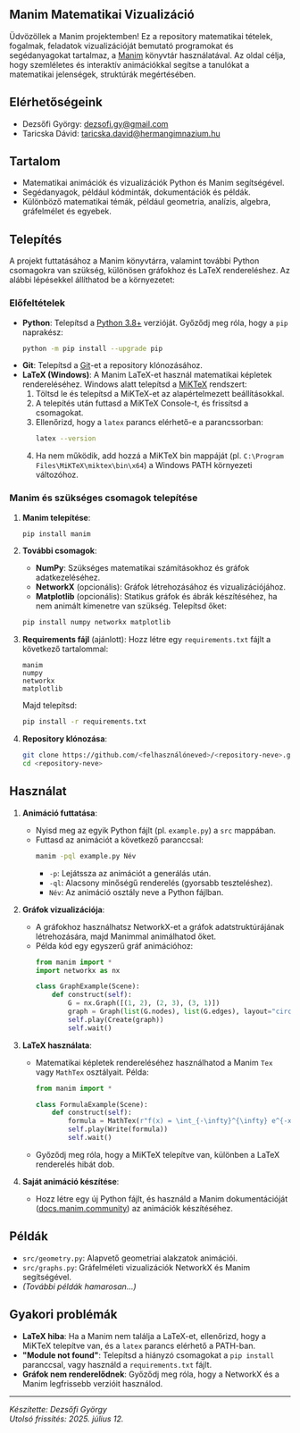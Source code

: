 ## Manim Matematikai Vizualizáció

Üdvözöllek a Manim projektemben! Ez a repository matematikai tételek, fogalmak, feladatok vizualizációját bemutató programokat és segédanyagokat tartalmaz, a [Manim](https://www.manim.community/) könyvtár használatával. Az oldal célja, hogy szemléletes és interaktív animációkkal segítse a tanulókat a matematikai jelenségek, struktúrák megértésében.

## Elérhetőségeink
- Dezsőfi György: dezsofi.gy@gmail.com
- Taricska Dávid: taricska.david@hermangimnazium.hu

## Tartalom
- Matematikai animációk és vizualizációk Python és Manim segítségével.
- Segédanyagok, például kódminták, dokumentációk és példák.
- Különböző matematikai témák, például geometria, analízis, algebra, gráfelmélet és egyebek.

## Telepítés
A projekt futtatásához a Manim könyvtárra, valamint további Python csomagokra van szükség, különösen gráfokhoz és LaTeX rendereléshez. Az alábbi lépésekkel állíthatod be a környezetet:

### Előfeltételek
- **Python**: Telepítsd a [Python 3.8+](https://www.python.org/downloads/) verzióját. Győződj meg róla, hogy a `pip` naprakész:
  ```bash
  python -m pip install --upgrade pip
  ```
- **Git**: Telepítsd a [Git](https://git-scm.com/downloads)-et a repository klónozásához.
- **LaTeX (Windows)**: A Manim LaTeX-et használ matematikai képletek rendereléséhez. Windows alatt telepítsd a [MiKTeX](https://miktex.org/download) rendszert:
  1. Töltsd le és telepítsd a MiKTeX-et az alapértelmezett beállításokkal.
  2. A telepítés után futtasd a MiKTeX Console-t, és frissítsd a csomagokat.
  3. Ellenőrizd, hogy a `latex` parancs elérhető-e a parancssorban:
     ```bash
     latex --version
     ```
  4. Ha nem működik, add hozzá a MiKTeX bin mappáját (pl. `C:\Program Files\MiKTeX\miktex\bin\x64`) a Windows PATH környezeti változóhoz.

### Manim és szükséges csomagok telepítése
1. **Manim telepítése**:
   ```bash
   pip install manim
   ```
2. **További csomagok**:
   - **NumPy**: Szükséges matematikai számításokhoz és gráfok adatkezeléséhez.
   - **NetworkX** (opcionális): Gráfok létrehozásához és vizualizációjához.
   - **Matplotlib** (opcionális): Statikus gráfok és ábrák készítéséhez, ha nem animált kimenetre van szükség.
   Telepítsd őket:
   ```bash
   pip install numpy networkx matplotlib
   ```
3. **Requirements fájl** (ajánlott):
   Hozz létre egy `requirements.txt` fájlt a következő tartalommal:
   ```
   manim
   numpy
   networkx
   matplotlib
   ```
   Majd telepítsd:
   ```bash
   pip install -r requirements.txt
   ```

4. **Repository klónozása**:
   ```bash
   git clone https://github.com/<felhasználóneved>/<repository-neve>.git
   cd <repository-neve>
   ```

## Használat
1. **Animáció futtatása**:
   - Nyisd meg az egyik Python fájlt (pl. `example.py`) a `src` mappában.
   - Futtasd az animációt a következő paranccsal:
     ```bash
     manim -pql example.py Név
     ```
     - `-p`: Lejátssza az animációt a generálás után.
     - `-ql`: Alacsony minőségű renderelés (gyorsabb teszteléshez).
     - `Név`: Az animáció osztály neve a Python fájlban.

2. **Gráfok vizualizációja**:
   - A gráfokhoz használhatsz NetworkX-et a gráfok adatstruktúrájának létrehozására, majd Manimmal animálhatod őket.
   - Példa kód egy egyszerű gráf animációhoz:
     ```python
     from manim import *
     import networkx as nx

     class GraphExample(Scene):
         def construct(self):
             G = nx.Graph([(1, 2), (2, 3), (3, 1)])
             graph = Graph(list(G.nodes), list(G.edges), layout="circular")
             self.play(Create(graph))
             self.wait()
     ```

3. **LaTeX használata**:
   - Matematikai képletek rendereléséhez használhatod a Manim `Tex` vagy `MathTex` osztályait. Példa:
     ```python
     from manim import *

     class FormulaExample(Scene):
         def construct(self):
             formula = MathTex(r"f(x) = \int_{-\infty}^{\infty} e^{-x^2} dx")
             self.play(Write(formula))
             self.wait()
     ```
   - Győződj meg róla, hogy a MiKTeX telepítve van, különben a LaTeX renderelés hibát dob.

4. **Saját animáció készítése**:
   - Hozz létre egy új Python fájlt, és használd a Manim dokumentációját ([docs.manim.community](https://docs.manim.community/en/stable/)) az animációk készítéséhez.

## Példák
- `src/geometry.py`: Alapvető geometriai alakzatok animációi.
- `src/graphs.py`: Gráfelméleti vizualizációk NetworkX és Manim segítségével.
- *(További példák hamarosan...)*

## Gyakori problémák
- **LaTeX hiba**: Ha a Manim nem találja a LaTeX-et, ellenőrizd, hogy a MiKTeX telepítve van, és a `latex` parancs elérhető a PATH-ban.
- **"Module not found"**: Telepítsd a hiányzó csomagokat a `pip install` paranccsal, vagy használd a `requirements.txt` fájlt.
- **Gráfok nem renderelődnek**: Győződj meg róla, hogy a NetworkX és a Manim legfrissebb verzióit használod.

---

*Készítette: Dezsőfi György*  
*Utolsó frissítés: 2025. július 12.*




